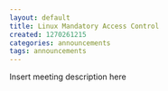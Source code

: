 ```yaml
---
layout: default
title: Linux Mandatory Access Control
created: 1270261215
categories: announcements
tags: announcements
---
```

Insert meeting description here
